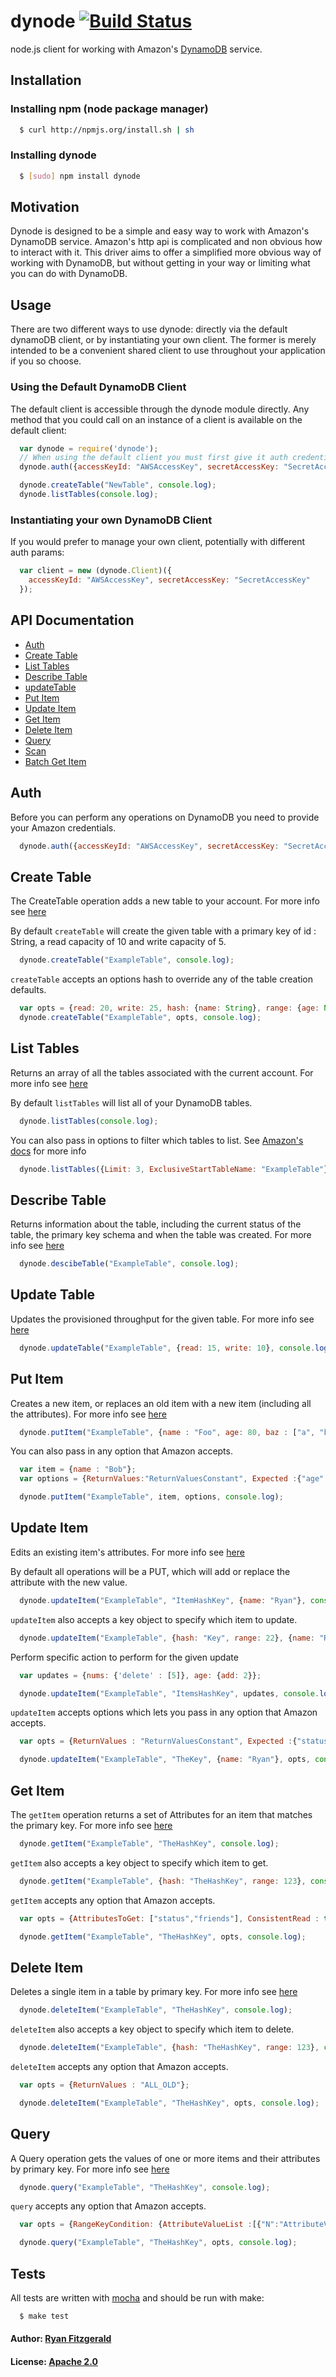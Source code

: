 # dynode [![Build Status](https://secure.travis-ci.org/Wantworthy/dynode.png)](http://travis-ci.org/Wantworthy/dynode)
node.js client for working with Amazon's [DynamoDB](http://docs.amazonwebservices.com/amazondynamodb/latest/developerguide/Introduction.html?r=5378) service.

## Installation

### Installing npm (node package manager)
``` bash
  $ curl http://npmjs.org/install.sh | sh
```

### Installing dynode
``` bash 
  $ [sudo] npm install dynode
```
## Motivation
Dynode is designed to be a simple and easy way to work with Amazon's DynamoDB service. Amazon's http api is complicated and non obvious how to interact with it. This driver aims to offer a simplified more obvious way of working with DynamoDB, but without getting in your way or limiting what you can do with DynamoDB.

## Usage
There are two different ways to use dynode: directly via the default dynamoDB client, or by instantiating your own client. The former is merely intended to be a convenient shared client to use throughout your application if you so choose.

### Using the Default DynamoDB Client
The default client is accessible through the dynode module directly. Any method that you could call on an instance of a client is available on the default client:

``` js
  var dynode = require('dynode');
  // When using the default client you must first give it auth credentials
  dynode.auth({accessKeyId: "AWSAccessKey", secretAccessKey: "SecretAccessKey"});

  dynode.createTable("NewTable", console.log);
  dynode.listTables(console.log);
```

### Instantiating your own DynamoDB Client
If you would prefer to manage your own client, potentially with different auth params:

``` js
  var client = new (dynode.Client)({
	accessKeyId: "AWSAccessKey", secretAccessKey: "SecretAccessKey"
  });
```

## API Documentation

* [Auth](#auth)
* [Create Table](#createTable)
* [List Tables](#listTables)
* [Describe Table](#describeTable)
* [updateTable](#updateTable)
* [Put Item](#putItem)
* [Update Item](#updateItem)
* [Get Item](#getItem)
* [Delete Item](#deleteItem)
* [Query](#query)
* [Scan](#scan)
* [Batch Get Item](#batchGetItem)

<a name="auth"></a>
## Auth

Before you can perform any operations on DynamoDB you need to provide your Amazon credentials.

``` js
  dynode.auth({accessKeyId: "AWSAccessKey", secretAccessKey: "SecretAccessKey"});
```

<a name="createTable"></a>
## Create Table
The CreateTable operation adds a new table to your account. For more info see [here][createTablesDocs]

By default `createTable` will create the given table with a primary key of id : String, a read capacity of 10 and write capacity of 5.

``` js
  dynode.createTable("ExampleTable", console.log);
```

`createTable` accepts an options hash to override any of the table creation defaults.

``` js
  var opts = {read: 20, write: 25, hash: {name: String}, range: {age: Number}};
  dynode.createTable("ExampleTable", opts, console.log);
```

<a name="listTables"></a>
## List Tables
Returns an array of all the tables associated with the current account. For more info see [here][listTablesDocs]

By default `listTables` will list all of your DynamoDB tables.

``` js
  dynode.listTables(console.log);
```

You can also pass in options to filter which tables to list. See [Amazon's docs][listTablesDocs] for more info 

``` js
  dynode.listTables({Limit: 3, ExclusiveStartTableName: "ExampleTable"}, console.log);
```

<a name="describeTable"></a>
## Describe Table

Returns information about the table, including the current status of the table, the primary key schema and when the table was created. 
For more info see [here][describeTableDocs]

``` js
  dynode.descibeTable("ExampleTable", console.log);
```

<a name="updateTable"></a>
## Update Table

Updates the provisioned throughput for the given table. For more info see [here][updateTableDocs]

``` js
  dynode.updateTable("ExampleTable", {read: 15, write: 10}, console.log);
```

<a name="putItem"></a>
## Put Item
Creates a new item, or replaces an old item with a new item (including all the attributes). For more info see [here][putItemDocs]

``` js
  dynode.putItem("ExampleTable", {name : "Foo", age: 80, baz : ["a", "b", "c"], nums: [1,2,3]}, console.log);
```

You can also pass in any option that Amazon accepts.

``` js
  var item = {name : "Bob"};
  var options = {ReturnValues:"ReturnValuesConstant", Expected :{"age":{"Value": {"N":"42"},{"Exists":Boolean}}}};

  dynode.putItem("ExampleTable", item, options, console.log);
```

<a name="updateItem"></a>
## Update Item
Edits an existing item's attributes. For more info see [here][updateItemDocs]

By default all operations will be a PUT, which will add or replace the attribute with the new value.

``` js
  dynode.updateItem("ExampleTable", "ItemHashKey", {name: "Ryan"}, console.log);
```

`updateItem` also accepts a key object to specify which item to update.

``` js
  dynode.updateItem("ExampleTable", {hash: "Key", range: 22}, {name: "Ryan"}, console.log);
```

Perform specific action to perform for the given update

``` js
  var updates = {nums: {'delete' : [5]}, age: {add: 2}};

  dynode.updateItem("ExampleTable", "ItemsHashKey", updates, console.log);
```

`updateItem` accepts options which lets you pass in any option that Amazon accepts.

``` js
  var opts = {ReturnValues : "ReturnValuesConstant", Expected :{"status":{"Value":{"S":"offline"}}}};

  dynode.updateItem("ExampleTable", "TheKey", {name: "Ryan"}, opts, console.log);
```

<a name="getItem"></a>
## Get Item
The `getItem` operation returns a set of Attributes for an item that matches the primary key. For more info see [here][getItemDocs]

``` js
  dynode.getItem("ExampleTable", "TheHashKey", console.log);
```

`getItem` also accepts a key object to specify which item to get.

``` js
  dynode.getItem("ExampleTable", {hash: "TheHashKey", range: 123}, console.log);
```

`getItem` accepts any option that Amazon accepts.

``` js
  var opts = {AttributesToGet: ["status","friends"], ConsistentRead : true};

  dynode.getItem("ExampleTable", "TheHashKey", opts, console.log);
```

<a name="deleteItem"></a>
## Delete Item
Deletes a single item in a table by primary key. For more info see [here][deleteItemDocs]

``` js
  dynode.deleteItem("ExampleTable", "TheHashKey", console.log);
```

`deleteItem` also accepts a key object to specify which item to delete.

``` js
  dynode.deleteItem("ExampleTable", {hash: "TheHashKey", range: 123}, console.log);
```

`deleteItem` accepts any option that Amazon accepts.

``` js
  var opts = {ReturnValues : "ALL_OLD"};

  dynode.deleteItem("ExampleTable", "TheHashKey", opts, console.log);
```

<a name="query"></a>
## Query
A Query operation gets the values of one or more items and their attributes by primary key. For more info see [here][queryDocs]

``` js
  dynode.query("ExampleTable", "TheHashKey", console.log);
```

`query` accepts any option that Amazon accepts.

``` js
  var opts = {RangeKeyCondition: {AttributeValueList :[{"N":"AttributeValue2"}],"ComparisonOperator":"GT"}};

  dynode.query("ExampleTable", "TheHashKey", opts, console.log);
```

## Tests
All tests are written with [mocha][0] and should be run with make:

``` bash
  $ make test
```

#### Author: [Ryan Fitzgerald](http://twitter.com/#!/TheRyanFitz)
#### License: [Apache 2.0][1]

[0]: http://visionmedia.github.com/mocha/
[1]: http://www.apache.org/licenses/LICENSE-2.0
[createTablesDocs]: http://docs.amazonwebservices.com/amazondynamodb/latest/developerguide/API_CreateTable.html
[listTablesDocs]: http://docs.amazonwebservices.com/amazondynamodb/latest/developerguide/API_ListTables.html
[describeTableDocs]: http://docs.amazonwebservices.com/amazondynamodb/latest/developerguide/API_DescribeTables.html
[updateTableDocs]: http://docs.amazonwebservices.com/amazondynamodb/latest/developerguide/API_UpdateTable.html
[putItemDocs]: http://docs.amazonwebservices.com/amazondynamodb/latest/developerguide/API_PutItem.html
[updateItemDocs]: http://docs.amazonwebservices.com/amazondynamodb/latest/developerguide/API_UpdateItem.html
[getItemDocs]: http://docs.amazonwebservices.com/amazondynamodb/latest/developerguide/API_GetItem.html
[deleteItemDocs]: http://docs.amazonwebservices.com/amazondynamodb/latest/developerguide/API_DeleteItem.html
[queryDocs]: http://docs.amazonwebservices.com/amazondynamodb/latest/developerguide/API_Query.html